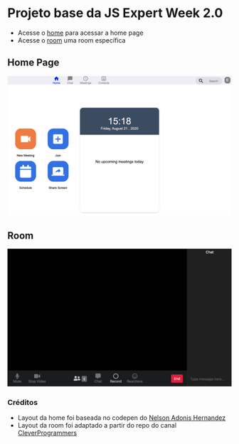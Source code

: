 # Projeto base da JS Expert Week 2.0

- Acesse o [home](public/pages/home/index.html) para acessar a home page
- Acesse o [room](public/pages/room/index.html) uma room específica

## Home Page

![home page](public/prints/home.png)

## Room

![room](public/prints/room.png)

### Créditos

- Layout da home foi baseada no codepen do [Nelson Adonis Hernandez
](https://codepen.io/nelsonher019/pen/eYZBqOm)
- Layout da room foi adaptado a partir do repo do canal [CleverProgrammers](https://github.com/CleverProgrammers/nodejs-zoom-clone/blob/master/views/room.ejs)
